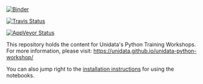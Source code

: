 [![Binder](https://mybinder.org/badge.svg)](https://mybinder.org/v2/gh/Unidata/unidata-python-workshop/master)

[![Travis Status](https://api.travis-ci.org/Unidata/unidata-python-workshop.svg?branch=master)](https://travis-ci.org/Unidata/unidata-python-workshop)

[![AppVeyor Status](https://ci.appveyor.com/api/projects/status/rgmgbsv0yia7i0nm?svg=true)](https://ci.appveyor.com/project/Unidata/unidata-python-workshop)


This repository holds the content for Unidata's Python Training Workshops. For
more information, please visit: https://unidata.github.io/unidata-python-workshop/

You can also jump right to the [installation instructions](https://unidata.github.io/unidata-python-workshop/installation.html)
for using the notebooks.
